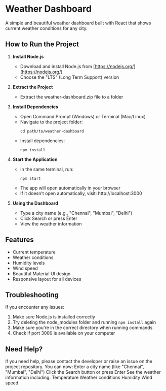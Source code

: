 # Weather Dashboard

A simple and beautiful weather dashboard built with React that shows current weather conditions for any city.

## How to Run the Project

1. **Install Node.js**
   - Download and install Node.js from [https://nodejs.org/](https://nodejs.org/)
   - Choose the "LTS" (Long Term Support) version

2. **Extract the Project**
   - Extract the weather-dashboard.zip file to a folder

3. **Install Dependencies**
   - Open Command Prompt (Windows) or Terminal (Mac/Linux)
   - Navigate to the project folder:
     ```
     cd path/to/weather-dashboard
     ```
   - Install dependencies:
     ```
     npm install
     ```

4. **Start the Application**
   - In the same terminal, run:
     ```
     npm start
     ```
   - The app will open automatically in your browser
   - If it doesn't open automatically, visit: http://localhost:3000

5. **Using the Dashboard**
   - Type a city name (e.g., "Chennai", "Mumbai", "Delhi")
   - Click Search or press Enter
   - View the weather information

## Features
- Current temperature
- Weather conditions
- Humidity levels
- Wind speed
- Beautiful Material UI design
- Responsive layout for all devices

## Troubleshooting
If you encounter any issues:
1. Make sure Node.js is installed correctly
2. Try deleting the node_modules folder and running `npm install` again
3. Make sure you're in the correct directory when running commands
4. Check if port 3000 is available on your computer

## Need Help?
If you need help, please contact the developer or raise an issue on the project repository. 
You can now:
Enter a city name (like "Chennai", "Mumbai", "Delhi")
Click the Search button or press Enter
See the weather information including:
Temperature
Weather conditions
Humidity
Wind speed